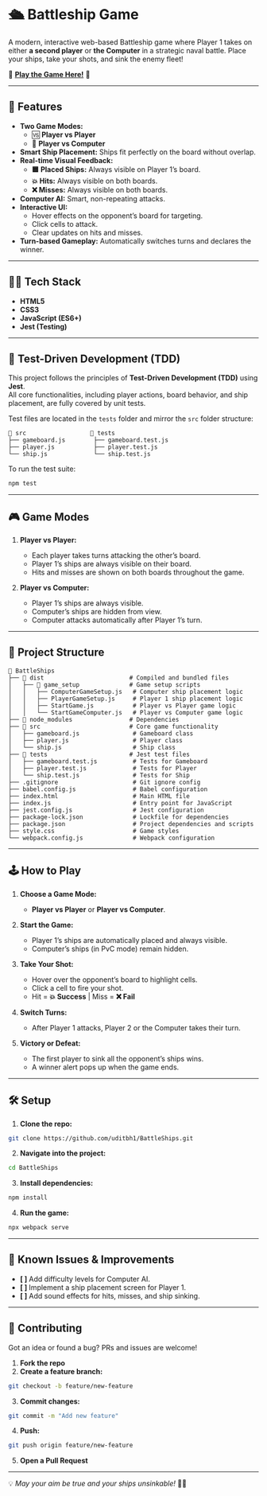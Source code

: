 # 🛳️ Battleship Game  

A modern, interactive web-based Battleship game where Player 1 takes on either **a second player** or **the Computer** in a strategic naval battle. Place your ships, take your shots, and sink the enemy fleet!  

🎉 **[Play the Game Here!](https://uditbh1.github.io/BattleShips/)** 🎉  

---

## 🚀 Features  

- **Two Game Modes:**  
    - 🆚 **Player vs Player**  
    - 🤖 **Player vs Computer**  
- **Smart Ship Placement:** Ships fit perfectly on the board without overlap.  
- **Real-time Visual Feedback:**  
    - **🟦 Placed Ships:** Always visible on Player 1’s board.  
    - **💥 Hits:** Always visible on both boards.  
    - **❌ Misses:** Always visible on both boards.  
- **Computer AI:** Smart, non-repeating attacks.  
- **Interactive UI:**  
    - Hover effects on the opponent’s board for targeting.  
    - Click cells to attack.  
    - Clear updates on hits and misses.  
- **Turn-based Gameplay:** Automatically switches turns and declares the winner.  

---

## 🧑‍💻 Tech Stack  

- **HTML5**  
- **CSS3**  
- **JavaScript (ES6+)**  
- **Jest (Testing)**  

---

## 🧪 Test-Driven Development (TDD)  

This project follows the principles of **Test-Driven Development (TDD)** using **Jest**.  
All core functionalities, including player actions, board behavior, and ship placement, are fully covered by unit tests.  

Test files are located in the `tests` folder and mirror the `src` folder structure:  

```
📁 src                  📁 tests  
├── gameboard.js        ├── gameboard.test.js  
├── player.js           ├── player.test.js  
└── ship.js             └── ship.test.js  
```

To run the test suite:  
```bash
npm test
```

---

## 🎮 Game Modes  

1. **Player vs Player:**  
   - Each player takes turns attacking the other’s board.  
   - Player 1’s ships are always visible on their board.  
   - Hits and misses are shown on both boards throughout the game.  

2. **Player vs Computer:**  
   - Player 1’s ships are always visible.  
   - Computer’s ships are hidden from view.  
   - Computer attacks automatically after Player 1’s turn.  

---

## 📂 Project Structure  

```
📁 BattleShips
├── 📁 dist                        # Compiled and bundled files
│   ├── 📁 game_setup              # Game setup scripts
│   │   ├── ComputerGameSetup.js   # Computer ship placement logic
│   │   ├── PlayerGameSetup.js     # Player 1 ship placement logic
│   │   ├── StartGame.js           # Player vs Player game logic
│   │   └── StartGameComputer.js   # Player vs Computer game logic
├── 📁 node_modules                # Dependencies
├── 📁 src                         # Core game functionality
│   ├── gameboard.js               # Gameboard class
│   ├── player.js                  # Player class
│   └── ship.js                    # Ship class
├── 📁 tests                       # Jest test files
│   ├── gameboard.test.js          # Tests for Gameboard
│   ├── player.test.js             # Tests for Player
│   └── ship.test.js               # Tests for Ship
├── .gitignore                     # Git ignore config
├── babel.config.js                # Babel configuration
├── index.html                     # Main HTML file
├── index.js                       # Entry point for JavaScript
├── jest.config.js                 # Jest configuration
├── package-lock.json              # Lockfile for dependencies
├── package.json                   # Project dependencies and scripts
├── style.css                      # Game styles
└── webpack.config.js              # Webpack configuration
```

---

## 🕹️ How to Play  

1. **Choose a Game Mode:**  
   - **Player vs Player** or **Player vs Computer**.  

2. **Start the Game:**  
   - Player 1’s ships are automatically placed and always visible.  
   - Computer’s ships (in PvC mode) remain hidden.  

3. **Take Your Shot:**  
   - Hover over the opponent’s board to highlight cells.  
   - Click a cell to fire your shot.  
   - Hit = **💥 Success** | Miss = **❌ Fail**  

4. **Switch Turns:**  
   - After Player 1 attacks, Player 2 or the Computer takes their turn.  

5. **Victory or Defeat:**  
   - The first player to sink all the opponent’s ships wins.  
   - A winner alert pops up when the game ends.  

---

## 🛠️ Setup  

1. **Clone the repo:**  
```bash
git clone https://github.com/uditbh1/BattleShips.git
```

2. **Navigate into the project:**  
```bash
cd BattleShips
```

3. **Install dependencies:**  
```bash
npm install
```

4. **Run the game:**  
```bash
npx webpack serve
```

---

## 🐛 Known Issues & Improvements  

- **[ ]** Add difficulty levels for Computer AI.  
- **[ ]** Implement a ship placement screen for Player 1.  
- **[ ]** Add sound effects for hits, misses, and ship sinking.  

---

## 🤝 Contributing  

Got an idea or found a bug? PRs and issues are welcome!  

1. **Fork the repo**  
2. **Create a feature branch:**  
```bash
git checkout -b feature/new-feature
```
3. **Commit changes:**  
```bash
git commit -m "Add new feature"
```
4. **Push:**  
```bash
git push origin feature/new-feature
```
5. **Open a Pull Request**  

---

💡 *May your aim be true and your ships unsinkable!* 🌊⚓  
